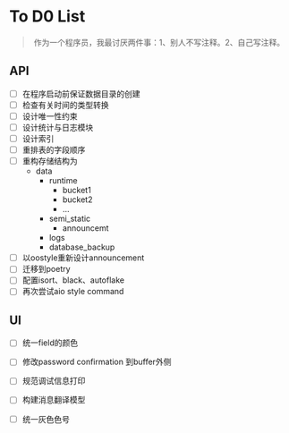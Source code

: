 # To D0 List

> ​	作为一个程序员，我最讨厌两件事：1、别人不写注释。2、自己写注释。

## API

-   [ ] 在程序启动前保证数据目录的创建
-   [ ] 检查有关时间的类型转换
-   [ ] 设计唯一性约束
-   [ ] 设计统计与日志模块
-   [ ] 设计索引
-   [ ] 重排表的字段顺序
-   [ ] 重构存储结构为
    -   data
        -   runtime
            - bucket1
            - bucket2
            - ...
        -   semi_static
            - announcemt
        -   logs
        -   database_backup
-   [ ] 以oostyle重新设计announcement
-   [ ] 迁移到poetry
-   [ ] 配置isort、black、autoflake
-   [ ] 再次尝试aio style command

## UI

- [ ] 统一field的颜色

- [ ] 修改password confirmation 到buffer外侧


- [ ] 规范调试信息打印
- [ ] 构建消息翻译模型

-   [ ] 统一灰色色号
